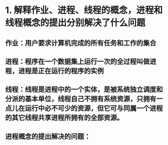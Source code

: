 # 1.	解释作业、进程、线程的概念，进程和线程概念的提出分别解决了什么问题
## 作业：用户要求计算机完成的所有任务和工作的集合
## 进程：程序在一个数据集上运行一次的全过程叫做进程，进程是正在运行的程序的实例
## 线程：线程是进程中的一个实体，是被系统独立调度和分派的基本单位，线程自己不拥有系统资源，只拥有一点儿在运行中必不可少的资源，但它可与同属一个进程的其它线程共享进程所拥有的全部资源。
## 进程概念的提出解决的问题：
